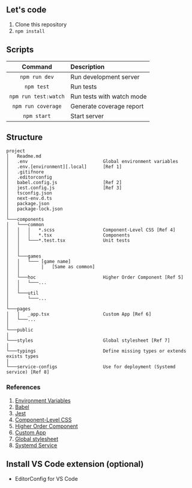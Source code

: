 ## Let's code
1. Clone this repository
2. `npm install`

## Scripts
| Command | Description 
| :---: | :---- |
| `npm run dev` | Run development server |
| `npm test` | Run tests |
| `npm run test:watch` | Run tests with watch mode |
| `npm run coverage` | Generate coverage report |
| `npm start` | Start server |

## Structure
```
project
│   Readme.md
│   .env                            Global environment variables   
│   .env.[environment][.local]      [Ref 1]
│   .gitifnore
│   .editorconfig
│   babel.config.js                 [Ref 2]
│   jest.config.js                  [Ref 3]
│   tsconfig.json
│   next-env.d.ts
│   package.json
│   package-lock.json
│
└───components
│   └───common
│   │   │   *.scss                  Component-Level CSS [Ref 4]
│   │   │   *.tsx                   Components
│   │   └───*.test.tsx              Unit tests
│   │
│   │
│   └───games
│   │   └─── [game name]
│   │        │   [Same as common]
│   │
│   └───hoc                         Higher Order Component [Ref 5]
│   │   └───...
│   │
│   └───util
│       └───...
│
└───pages
│   │   _app.tsx                    Custom App [Ref 6]
│   └───...
│
└───public
│
└───styles                          Global stylesheet [Ref 7]
│
└───typings                         Define missing types or extends exists types
│
└───service-configs                 Use for deployment (Systemd service) [Ref 8]
```
### References
1. [Environment Variables](https://nextjs.org/docs/basic-features/environment-variables)
2. [Babel]((https://babeljs.io/docs/en/))
3. [Jest](https://jestjs.io/docs/en/getting-started)
4. [Component-Level CSS](https://nextjs.org/docs/basic-features/built-in-css-support#adding-component-level-css)
5. [Higher Order Component](https://reactjs.org/docs/higher-order-components.html)
6. [Custom App](https://nextjs.org/docs/advanced-features/custom-app)
7. [Global stylesheet](https://nextjs.org/docs/basic-features/built-in-css-support#adding-a-global-stylesheet)
8. [Systemd Service](https://linuxconfig.org/how-to-create-systemd-service-unit-in-linux)

## Install VS Code extension (optional)
 - EditorConfig for VS Code